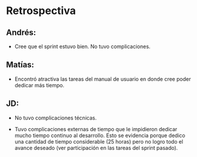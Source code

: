 # Retrospectiva

## Andrés:
* Cree que el sprint estuvo bien. No tuvo complicaciones.

## Matías:
* Encontró  atractiva las tareas del manual de usuario en donde cree poder dedicar más tiempo.

## JD:
* No tuvo complicaciones técnicas. 

* Tuvo complicaciones externas de tiempo que le impidieron dedicar mucho tiempo continuo al desarrollo. Esto se evidencia porque dedico una cantidad de tiempo considerable (25 horas) pero no logro todo el avance deseado (ver participación en las tareas del sprint pasado).
